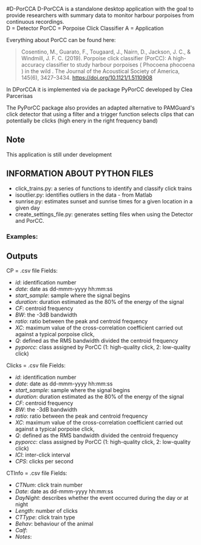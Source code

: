  #D-PorCCA
  D-PorCCA is a standalone desktop application with the goal to provide researchers with summary data to monitor harbour
   porpoises from continuous recordings.  
   D = Detector
   PorCC = Porpoise Click Classifier 
   A = Application
  
Everything about PorCC can be found here: 
> Cosentino, M., Guarato, F., Tougaard, J., Nairn, D., Jackson, J. C., & Windmill, J. F. C. (2019). 
> Porpoise click classifier (PorCC): A high-accuracy classifier to study harbour porpoises ( Phocoena phocoena ) in the wild . 
> The Journal of the Acoustical Society of America, 145(6), 3427–3434. https://doi.org/10.1121/1.5110908

In DPorCCA it is implemented via de package PyPorCC developed by Clea Parcerisas

The PyPorCC package also provides an adapted alternative to PAMGuard's click detector that using a filter and a trigger 
function selects clips that can potentially be clicks (high enery in the right frequency band)

## Note
This application is still under development


 ## INFORMATION ABOUT PYTHON FILES
- click_trains.py: a series of functions to identify and classify click trains
- isoutlier.py: identifies outliers in the data - from Matlab
- sunrise.py: estimates sunset and sunrise times for a given location in a given day
- create_settings_file.py: generates setting files when using the Detector and PorCC.

### Examples:


## Outputs
CP = .csv file 
Fields: 
- *id*: identification number
- *date*: date as dd-mmm-yyyy hh:mm:ss 
- *start_sample*: sample where the signal begins  
- *duration*: duration estimated as the 80% of the energy of the signal 
- *CF*: centroid frequency 
- *BW*: the -3dB bandwidth
- *ratio*: ratio between the peak and centroid frequency
- *XC*: maximum value of the cross-correlation coefficient carried out against a typical porpoise click, 
- *Q*: defined as the RMS bandwidth divided the centroid frequency
- *pyporcc*: class assigned by PorCC (1: high-quality click, 2: low-quality click)


Clicks = .csv file 
Fields: 
- *id*: identification number
- *date*: date as dd-mmm-yyyy hh:mm:ss 
- *start_sample*: sample where the signal begins  
- *duration*: duration estimated as the 80% of the energy of the signal 
- *CF*: centroid frequency 
- *BW*: the -3dB bandwidth
- *ratio*: ratio between the peak and centroid frequency
- *XC*: maximum value of the cross-correlation coefficient carried out against a typical porpoise click, 
- *Q*: defined as the RMS bandwidth divided the centroid frequency
- *pyporcc*: class assigned by PorCC (1: high-quality click, 2: low-quality click)
- *ICI*: inter-click interval
- *CPS*: clicks per second

CTInfo = .csv file 
Fields: 
- *CTNum*: click train number
- *Date*: date as dd-mmm-yyyy hh:mm:ss
- *DayNight*: describes whether the event occurred during the day or at night  
- *Length*: number of clicks  
- *CTType*: click train type 
- *Behav*: behaviour of the animal  
- *Calf*: 
- *Notes*: 






























